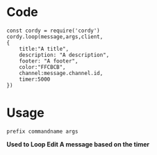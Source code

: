 # Code
```
const cordy = require('cordy')
cordy.loop(message,args,client,
{
    title:"A title",
    description: "A description",
    footer: "A footer",
    color:"FFCBCB",
    channel:message.channel.id,
    timer:5000
})
```
# Usage
```
prefix commandname args
```
**Used to Loop Edit A message based on the timer**
